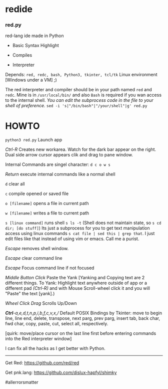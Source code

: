 # redide

### red.py

red-lang ide made in Python

- Basic Syntax Highlight

- Compiles

- Interpreter

Depends: `red, redc, bash, Python3, tkinter, tcl/tk` Linux environment [Windows under a VM] ;)

The red interpreter and compiler should be in your path named `red` and `redc`. Mine is in `/usr/local/bin/` and also `Bash` is required if you wan access to the internal shell. *You can edit the subprocess code in the file to your shell of preference.* `sed -i 's|"/bin/bash"|"/your/shell"|g' red.py`

# HOWTO

`python3 red.py` Launch app

*Ctrl-R* Creates new workarea. Watch for the dark bar appear on the right. Dual side arrow cursor appears clik and drag to pane window.

Internal Commands are singel character:  `d c o w s` 

*Return* execute internal commands like a normal shell

`d` clear all

`c` compile opened or saved file

`o [filename]` opens a file in current path

`w [filename]` writes a file to current path

`s [linux command]` runs shell `s ls -t` (Shell does not maintain state, so `s cd dir; [do stuff]`) Its just a subprocess for you to get text manipulation access using linux commands `s cat file | sed this | grep that`. I just edit files like that instead of using vim or emacs. Call me a purist.

*Escape* removes shell window. 


*Escape* clear command line 

*Escape* Focus command line if not focused

*Middle Button Click* Paste the Yank [Yanking and Copying text are 2 different things. To Yank: Highlight text anywhere outside of app or a different pad *(Ctrl-R)* and with Mouse Scroll-wheel click it and you will "Paste" the text [yank].)

*Wheel Click Drag* Scrolls Up/Down

_**Ctrl**-a,e,d,t,n,p,i,b,f,c,v,x,/_ Default POSIX Bindings by Tkinter: move to begin line, line end, delete, transpose, next parg, prev parg, insert tab, back char, fwd char, copy, paste, cut, select all, respectively.

[quirk: move/place cursor on the last line first before entering commands into the Red interpreter window]

I can fix all the hacks as I get better with Python.

---

Get Red: https://github.com/red/red

Get pnk.lang: https://github.com/dislux-hapfyl/shimky

#allerrorsmatter

